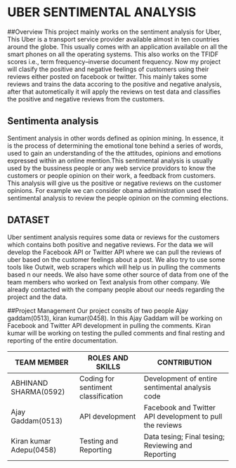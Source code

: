 # UBER SENTIMENTAL ANALYSIS

##Overview
This project mainly works on the sentiment analysis for Uber, This Uber is a transport service provider available almost in ten countries around the globe. This usually comes with an application available on all the smart phones on all the operating systems. This also works on the TFIDF scores i.e.,  term frequency–inverse document frequency. Now my project will clasify the positive and negative feelings of customers using their reviews either posted on facebook or twitter. This mainly takes some reviews and trains the data accoring to the positive and negative analysis, after that autometically it will apply the reviews on test data and classifies the positive and negative reviews from the customers.

## Sentimenta analysis

  Sentiment analysis in other words defined as opinion mining. In essence, it is the process of determining the emotional tone behind a series of words, used to gain an understanding of the the attitudes, opinions and emotions expressed within an online mention.This sentimental analysis is usually used by the bussiness people or any web service providors to know the customers or people opinion on their work, a feedback from customers. This analysis will give us the positive or negative reviews on the customer opinions. For example we can consider obama administration used the sentimental analysis to review the people opinion on the comming elections.
  
## DATASET

Uber sentiment analysis requires some data or reviews for the customers which contains both positive and negative reviews. For the data we will develop the Facebook API or Twitter API where we can pull the reviews of uber based on the customer feelings about a post. We also try to use some tools like Outwit, web scrapers which will help us in pulling the comments based n our needs. We also have some other source of data from one of the team members who worked on Text analysis from other company. We already contacted with the company people about our needs regarding the project and the data.

##Project Management
Our project consits of two people Ajay gaddam(0513), kiran kumar(0458). In this Ajay Gaddam will be working on Facebook and Twitter API development in pulling the comments. Kiran kumar will be working on testing the pulled comments and final resting and reporting of the entire documentation.
  

| TEAM MEMBER | ROLES AND SKILLS | CONTRIBUTION | 
|-------------|------------------|-------------------------------------------|
| ABHINAND SHARMA(0592) | Coding for sentiment classification | Development of entire sentimental analysis code |
|Ajay Gaddam(0513) | API development | Facebook and Twitter API development to pull the reviews|
|Kiran kumar Adepu(0458) | Testing and Reporting | Data tesing; Final tesing; Reviewing and Reporting |
